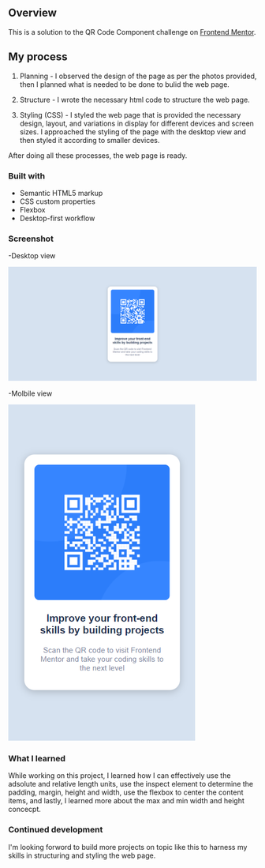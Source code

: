 ## Overview

This is a solution to the QR Code Component challenge on [Frontend Mentor](https://www.frontendmentor.io/challenges/qr-code-component-iux_sIO_H). 

## My process

1. Planning -
I observed the design of the page as per the photos provided, then I planned what is needed to be done to bulid the web page.

2. Structure -
I wrote the necessary html code to structure the web page.

3. Styling (CSS) - 
I styled the web page that is provided the necessary design, layout, and variations in display for different devices and screen sizes. I approached the styling of the page with the desktop view and then styled it according to smaller devices. 

After doing all these processes, the web page is ready.

### Built with

- Semantic HTML5 markup
- CSS custom properties
- Flexbox
- Desktop-first workflow

### Screenshot

-Desktop view

![](Screenshot/Desktop-view.png)

-Molbile view

![](Screenshot/Mobile-view.png)

### What I learned

While working on this project, I learned how I can effectively use the adsolute and relative length units, use the inspect element to determine the padding, margin, height and width, use the flexbox to center the content items, and lastly, I learned more about the max and min width and height concecpt. 

### Continued development

I'm looking forword to build more projects on topic like this to harness my skills in structuring and styling the web page.


